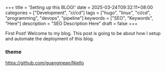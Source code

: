 +++
title = 'Setting up this BLOG!'
date = 2025-03-24T09:32:11+08:00
categories = ["Development", "ci/cd"]
tags = ["hugo", "linux", "ci/cd", "programming", "devops", "pipeline"]
keywords = ["SEO", "Keywords", "Here"]
description = "SEO Description Here"
draft = false
+++

First Post! Welcome to my blog. This post is going to be about how I setup and automate the deployment of this blog.


### theme

https://github.com/guangmean/Niello